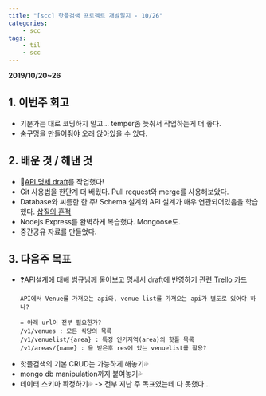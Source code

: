 ```yaml
---
title: "[scc] 핫플검색 프로젝트 개발일지 - 10/26"
categories: 
    - scc
tags:
    - til
    - scc
---
```


**2019/10/20~26**

## 1. 이번주 회고
* 기분가는 대로 코딩하지 말고... temper좀 늦춰서 작업하는게 더 좋다.
* 숨구멍을 만들어줘야 오래 앉아있을 수 있다.

## 2. 배운 것 / 해낸 것
* 💙[API 명세 draft](https://github.com/maykim51/scc-hotplace/blob/docs/docs/service-definition.md)를 작업했다!
* Git 사용법을 한단계 더 배웠다. Pull request와 merge를 사용해보았다.
* Database와 씨름한 한 주! Schema 설계와 API 설계가 매우 연관되어있음을 학습했다. [삽질의 흔적](https://maykim51.github.io/til/til191020/)
* Nodejs Express를 완벽하게 복습했다. Mongoose도.
* 중간공유 자료를 만들었다.

## 3. 다음주 목표
* ❓API설계에 대해 범규님께 물어보고 명세서 draft에 반영하기 [관련 Trello 카드](https://trello.com/c/jv2bq0pA)
    ````
    API에서 Venue를 가져오는 api와, venue list를 가져오는 api가 별도로 있어야 하나?

    = 아래 url이 전부 필요한가?
    /v1/venues : 모든 식당의 목록
    /v1/venuelist/{area} : 특정 인기지역(area)의 핫플 목록
    /v1/areas/{name} : 을 받은후 res에 있는 venuelist를 활용?
    ````
* 핫플검색의 기본 CRUD는 가능하게 해놓기💦
* mongo db manipulation까지 붙여놓기💦
* 데이터 스키마 확정하기💦
-> 전부 지난 주 목표였는데 다 못했다...

